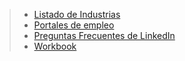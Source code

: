 > - [Listado de Industrias](job/listado-de-industrias)
> - [Portales de empleo](job/portales-de-empleo)
> - [Preguntas Frecuentes de LinkedIn](job/qa-linkedin)
> - [Workbook](job/workbook)
